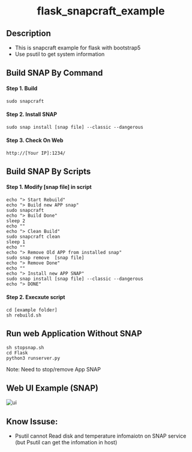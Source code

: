 <h1 align="center">flask_snapcraft_example</h1>

## Description
- This is snapcraft example for flask with bootstrap5
- Use psutil to get system information


## Build SNAP By Command 
#### Step 1. Build
```  shell
sudo snapcraft
```

#### Step 2. Install SNAP
``` shell
sudo snap install [snap file] --classic --dangerous
```

#### Step 3. Check On Web
``` 
http://[Your IP]:1234/
```

## Build SNAP By Scripts
#### Step 1. Modify [snap file] in script
```shell
echo "> Start Rebuild"
echo "> Build new APP snap"
sudo snapcraft
echo "> Build Done"
sleep 2
echo ""
echo "> Clean Build"
sudo snapcraft clean
sleep 1
echo ""
echo "> Remove Old APP from installed snap"
sudo snap remove  [snap file]
echo "> Remove Done"
echo ""
echo "> Install new APP SNAP"
sudo snap install [snap file] --classic --dangerous
echo "> DONE"

```

#### Step 2. Execxute script
``` shell
cd [example folder]
sh rebuild.sh
```
   
## Run web Application Without SNAP
``` shell
sh stopsnap.sh
cd Flask 
python3 runserver.py
```
Note: Need to stop/remove App SNAP

## Web UI Example (SNAP)
![ui](https://user-images.githubusercontent.com/4043666/163672226-5a7e5ebb-c09d-4948-9cfa-733e0ebdbb89.PNG)


## Know Issuse:
- Psutil cannot Read disk and temperature infomaiotn on SNAP service 
<br>(but Psutil can get the infomation in host)
